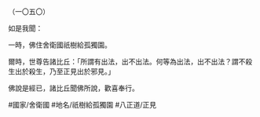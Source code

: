 （一〇五〇）

如是我聞：

一時，佛住舍衛國祇樹給孤獨園。

爾時，世尊告諸比丘：「所謂有出法，出不出法。何等為出法，出不出法？謂不殺生出於殺生，乃至正見出於邪見。」

佛說是經已，諸比丘聞佛所說，歡喜奉行。

#國家/舍衛國
#地名/祇樹給孤獨園
#八正道/正見
